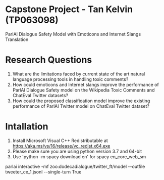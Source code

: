 # Capstone Project - Tan Kelvin (TP063098)

ParlAI Dialogue Safety Model with Emoticons and Internet Slangs Translation

# Research Questions
1. What are the limitations faced by current state of the art natural language processing tools in handling toxic comments?
2. How could emoticons and Internet slangs improve the performance of ParlAI Dialogue Safety model on the Wikipedia Toxic Comments and ChatEval Twitter datasets?
3. How could the proposed classification model improve the existing performance of ParlAI Twitter model on ChatEval Twitter dataset?

# Intallation
1. Install Microsoft Visual C++ Redistributable at https://aka.ms/vs/16/release/vc_redist.x64.exe
2. Please make sure you are using python version 3.7 and 64-bit
3. Use 'python -m spacy download en' for spacy en_core_web_sm

parlai interactive -mf zoo:dodecadialogue/twitter_ft/model --outfile tweeter_ce_1.jsonl --single-turn True